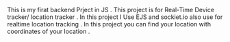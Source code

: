 This is my firat backend Prject in JS . This project is for Real-Time Device tracker/ location tracker .
In this project I Use EJS and sockiet.io also use  for realtime  location tracking . In this project you can find your location with coordinates of your location . 
